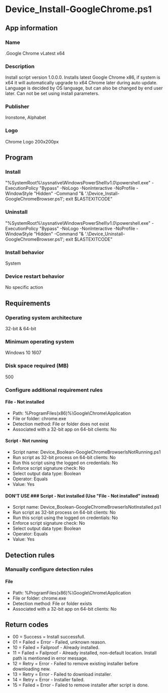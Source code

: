 # Device_Install-GoogleChrome.ps1
## App information
### Name
.Google Chrome vLatest x64

### Description
Install script version 1.0.0.0.
Installs latest Google Chrome x86, if system is x64 it will automatically upgrade to x64 Chrome later during auto update.
Language is decided by OS language, but can also be changed by end user later. Can not be set using install parameters.

### Publisher
Ironstone, Alphabet

### Logo
Chrome Logo 200x200px



## Program

### Install
"%SystemRoot%\sysnative\WindowsPowerShell\v1.0\powershell.exe" -ExecutionPolicy "Bypass" -NoLogo -NonInteractive -NoProfile -WindowStyle "Hidden" -Command "& '.\Device_Install-GoogleChromeBrowser.ps1'; exit $LASTEXITCODE"

### Uninstall
"%SystemRoot%\sysnative\WindowsPowerShell\v1.0\powershell.exe" -ExecutionPolicy "Bypass" -NoLogo -NonInteractive -NoProfile -WindowStyle "Hidden" -Command "& '.\Device_Uninstall-GoogleChromeBrowser.ps1'; exit $LASTEXITCODE"

### Install behavior
System

### Device restart behavior
No specific action



## Requirements
### Operating system architecture
32-bit & 64-bit

### Minimum operating system
Windows 10 1607

### Disk space required (MB)
500

### Configure additional requirement rules
#### File - Not installed
* Path:					%ProgramFiles(x86)%\Google\Chrome\Application
* File or folder:		chrome.exe
* Detection method:		File or folder does not exist
* Associated with a 32-bit app on 64-bit clients: No

#### Script - Not running
* Script name:										Device_Boolean-GoogleChromeBrowserIsNotRunning.ps1
* Run script as 32-bit process on 64-bit clients:	No
* Run this script using the logged on credentials:	No
* Enforce script signature check:					No
* Select output data type:							Boolean
* Operator:											Equals
* Value:											Yes

#### DON'T USE ### Script - Not installed (Use "File - Not installed" instead)
* Script name:										Device_Boolean-GoogleChromeBrowserIsNotInstalled.ps1
* Run script as 32-bit process on 64-bit clients:	No
* Run this script using the logged on credentials:	No
* Enforce script signature check:					No
* Select output data type:							Boolean
* Operator:											Equals
* Value:											Yes



## Detection rules
### Manually configure detection rules
#### File
* Path:				%ProgramFiles(x86)%\Google\Chrome\Application
* File or folder:	chrome.exe
* Detection method:	File or folder exists
* Associated with a 32-bit app on 64-bit clients: No



## Return codes
* 00 = Success	= Install successfull.
* 01 = Failed	= Error - Failed, unknown reason.
* 10 = Failed	= Failproof - Already installed.
* 11 = Failed	= Failproof - Already installed, non-default location. Install path is mentioned in error message.
* 12 = Retry	= Error - Failed to remove existing installer before downloading new.
* 13 = Retry	= Error - Failed to download installer.
* 14 = Retry	= Error - Installer failed.
* 15 = Failed	= Error - Failed to remove installer after script is done.